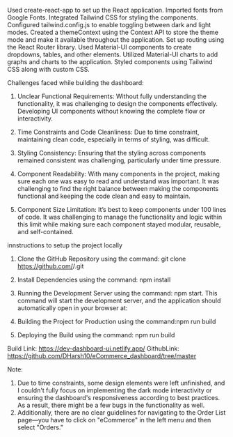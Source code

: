 Used create-react-app to set up the React application.
Imported fonts from Google Fonts.
Integrated Tailwind CSS for styling the components.
Configured tailwind.config.js to enable toggling between dark and light modes.
Created a themeContext using the Context API to store the theme mode and make it available throughout the application.
Set up routing using the React Router library.
Used Material-UI components to create dropdowns, tables, and other elements.
Utilized Material-UI charts to add graphs and charts to the application.
Styled components using Tailwind CSS along with custom CSS.


Challenges faced while building the dashboard:
1. Unclear Functional Requirements: Without fully understanding the functionality, it was challenging to design the components effectively. Developing UI components without knowing the complete flow or interactivity.

2. Time Constraints and Code Cleanliness: Due to time constraint, maintaining clean code, especially in terms of styling, was difficult. 

3. Styling Consistency: Ensuring that the styling across components remained consistent was challenging, particularly under time pressure. 

4. Component Readability: With many components in the project, making sure each one was easy to read and understand was important. It was challenging to find the right balance between making the components functional and keeping the code clean and easy to maintain.

5. Component Size Limitation: It’s best to keep components under 100 lines of code. It was challenging to manage the functionality and logic within this limit while making sure each component stayed modular, reusable, and self-contained.


innstructions to  setup the project locally
1. Clone the GitHub Repository
    using the command: git clone https://github.com/<username>/<repository>.git

2. Install Dependencies
using the command: npm install

3. Running the Development Server
   using the command: npm start. This command will start the development server, and the application should automatically open in your browser at:

4. Building the Project for Production
   using the command:npm run build

5. Deploying the Build
using the command: npm run build


Build Link: https://dev-dashboard-ui.netlify.app/
GithubLink: https://github.com/DHarsh10/eCommerce_dashboard/tree/master

Note:
1. Due to time constraints, some design elements were left unfinished, and I couldn't fully focus on implementing the dark mode interactivity or ensuring the dashboard's responsiveness according to best practices. As a result, there might be a few bugs in the functionality as well. 
2. Additionally, there are no clear guidelines for navigating to the Order List page—you have to click on "eCommerce" in the left menu and then select "Orders."